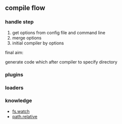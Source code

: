 ## compile flow

### handle step

1. get options from config file and command line
2. merge options
3. initial compiler by options

final aim:

generate code which after compiler to specify directory

### plugins

### loaders

### knowledge

* [fs.watch](https://nodejs.org/dist/latest-v16.x/docs/api/fs.html#fswatchfilename-options-listener)
* [path.relative](https://nodejs.org/dist/latest-v16.x/docs/api/path.html#pathrelativefrom-to)
